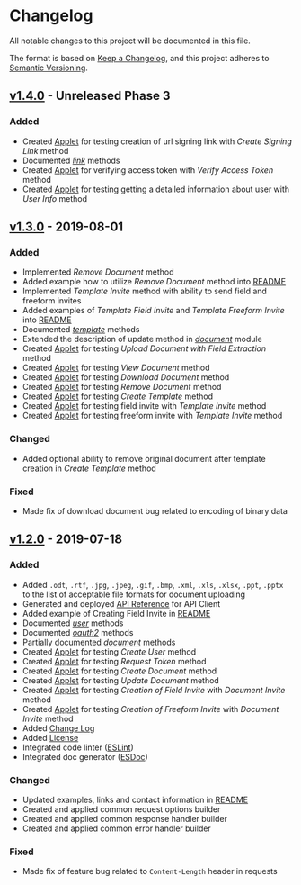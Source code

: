 # Changelog

All notable changes to this project will be documented in this file.

The format is based on [Keep a Changelog](https://keepachangelog.com/en/1.0.0/),
and this project adheres to [Semantic Versioning](https://semver.org/spec/v2.0.0.html).

## [v1.4.0] - Unreleased Phase 3

### Added

- Created [Applet](https://github.com/signnow/SignNowNodeSDK/blob/master/samples/applets/create-signing-link.js) for testing creation of url signing link with *Create Signing Link* method
- Documented [*link*](https://signnow.github.io/SignNowNodeSDK/class/lib/link.js~Link.html) methods
- Created [Applet](https://github.com/signnow/SignNowNodeSDK/blob/master/samples/applets/verify-access-token.js) for verifying access token with *Verify Access Token* method
- Created [Applet](https://github.com/signnow/SignNowNodeSDK/blob/master/samples/applets/user-info.js) for testing getting a detailed information about user with *User Info* method

## [v1.3.0] - 2019-08-01

### Added

- Implemented *Remove Document* method
- Added example how to utilize *Remove Document* method into [README](https://github.com/signnow/SignNowNodeSDK/blob/master/README.md#remove-document)
- Implemented *Template Invite* method with ability to send field and freeform invites
- Added examples of *Template Field Invite* and *Template Freeform Invite* into [README](https://github.com/signnow/SignNowNodeSDK/blob/master/README.md#template-field-invite)
- Documented [*template*](https://signnow.github.io/SignNowNodeSDK/class/lib/template.js~Template.html) methods
- Extended the description of update method in [*document*](https://signnow.github.io/SignNowNodeSDK/class/lib/document.js~Document.html) module
- Created [Applet](https://github.com/signnow/SignNowNodeSDK/blob/master/samples/applets/extract-fields.js) for testing *Upload Document with Field Extraction* method
- Created [Applet](https://github.com/signnow/SignNowNodeSDK/blob/master/samples/applets/view-document.js) for testing *View Document* method
- Created [Applet](https://github.com/signnow/SignNowNodeSDK/blob/master/samples/applets/download-document.js) for testing *Download Document* method
- Created [Applet](https://github.com/signnow/SignNowNodeSDK/blob/master/samples/applets/remove-document.js) for testing *Remove Document* method
- Created [Applet](https://github.com/signnow/SignNowNodeSDK/blob/master/samples/applets/create-template.js) for testing *Create Template* method
- Created [Applet](https://github.com/signnow/SignNowNodeSDK/blob/master/samples/applets/template-field-invite.js) for testing field invite with *Template Invite* method
- Created [Applet](https://github.com/signnow/SignNowNodeSDK/blob/master/samples/applets/template-freeform-invite.js) for testing freeform invite with *Template Invite* method

### Changed

- Added optional ability to remove original document after template creation in *Create Template* method

### Fixed

- Made fix of download document bug related to encoding of binary data

## [v1.2.0] - 2019-07-18

### Added

- Added `.odt`, `.rtf`, `.jpg`, `.jpeg`, `.gif`, `.bmp`, `.xml`, `.xls`, `.xlsx`, `.ppt`, `.pptx` to the list of acceptable file formats for document uploading
- Generated and deployed [API Reference](https://signnow.github.io/SignNowNodeSDK/) for API Client
- Added example of Creating Field Invite in [README](https://github.com/signnow/SignNowNodeSDK/blob/master/README.md)
- Documented [*user*](https://signnow.github.io/SignNowNodeSDK/class/lib/user.js~User.html) methods
- Documented [*oauth2*](https://signnow.github.io/SignNowNodeSDK/class/lib/oauth2.js~OAuth2.html) methods
- Partially documented [*document*](https://signnow.github.io/SignNowNodeSDK/class/lib/document.js~Document.html) methods
- Created [Applet](https://github.com/signnow/SignNowNodeSDK/blob/master/samples/applets/create-user.js) for testing *Create User* method
- Created [Applet](https://github.com/signnow/SignNowNodeSDK/blob/master/samples/applets/get-access-token.js) for testing *Request Token* method
- Created [Applet](https://github.com/signnow/SignNowNodeSDK/blob/master/samples/applets/create-document.js) for testing *Create Document* method
- Created [Applet](https://github.com/signnow/SignNowNodeSDK/blob/master/samples/applets/update-document.js) for testing *Update Document* method
- Created [Applet](https://github.com/signnow/SignNowNodeSDK/blob/master/samples/applets/create-field-invite.js) for testing *Creation of Field Invite* with *Document Invite* method
- Created [Applet](https://github.com/signnow/SignNowNodeSDK/blob/master/samples/applets/create-freeform-invite.js) for testing *Creation of Freeform Invite* with *Document Invite* method
- Added [Change Log](https://github.com/signnow/SignNowNodeSDK/blob/master/CHANGELOG.md)
- Added [License](https://github.com/signnow/SignNowNodeSDK/blob/master/LICENSE.md)
- Integrated code linter ([ESLint](https://eslint.org/))
- Integrated doc generator ([ESDoc](https://esdoc.org/))

### Changed

- Updated examples, links and contact information in [README](https://github.com/signnow/SignNowNodeSDK/blob/master/README.md)
- Created and applied common request options builder
- Created and applied common response handler builder
- Created and applied common error handler builder

### Fixed

- Made fix of feature bug related to `Content-Length` header in requests

[v1.4.0]: https://github.com/signnow/SignNowNodeSDK/compare/v1.3.0...HEAD
[v1.3.0]: https://github.com/signnow/SignNowNodeSDK/compare/v1.2.0...v1.3.0
[v1.2.0]: https://github.com/signnow/SignNowNodeSDK/compare/v1.1.4...v1.2.0
